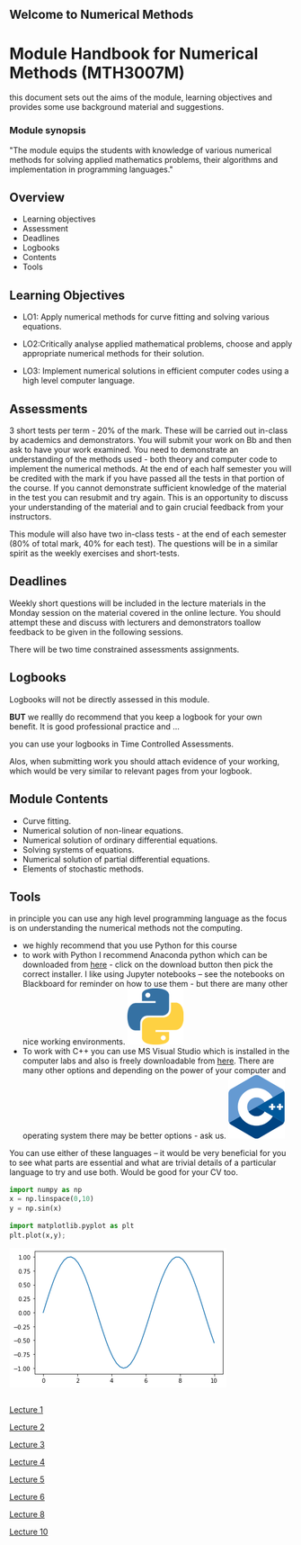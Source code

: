 ## Welcome to Numerical Methods

# Module Handbook for Numerical Methods (MTH3007M)

this document sets out the aims of the module, learning objectives and provides some use background material and suggestions.


### Module synopsis

"The module equips the students with knowledge of various numerical methods for solving applied mathematics problems, their algorithms and implementation in  programming languages."

## Overview

- Learning objectives
- Assessment
- Deadlines
- Logbooks
- Contents
- Tools


## Learning Objectives

- LO1: Apply numerical methods for curve fitting and solving various equations.

- LO2:Critically analyse applied mathematical problems, choose and apply appropriate numerical methods for their solution.

- LO3: Implement numerical solutions in efficient computer codes using a high level computer language.


## Assessments

3 short tests per term - 20% of the mark. These will be carried out in-class by academics and demonstrators. You will submit your work on Bb and then ask to have your work examined. You need to demonstrate an understanding of the methods used - both theory and computer code to implement the numerical methods. At the end of each half semester you will be credited with the mark if you have passed all the tests in that portion of the course. If you cannot demonstrate sufficient knowledge of the material in the test you can resubmit and try again. This is an opportunity to discuss your understanding of the material and to gain crucial feedback from your instructors.

This module will also have two in-class tests - at the end of each semester (80% of total mark, 40% for each test).
The questions will be in a similar spirit as the weekly exercises and short-tests.

## Deadlines

Weekly short questions will be included in the lecture materials in the Monday session on the material covered in the online lecture. You should attempt these and discuss with lecturers and demonstrators toallow feedback to be given in the following sessions.

There will be two time constrained assessments assignments.

## Logbooks

Logbooks will not be directly assessed in this module.

**BUT** we reallly do recommend that you keep a logbook for your own benefit. It is good professional practice and ...

you can use your logbooks in Time Controlled Assessments.

Alos, when submitting work you should attach evidence of your working, which would be very similar to relevant pages from your logbook.

## Module Contents 

- Curve fitting. 
- Numerical solution of non-linear equations.
- Numerical solution of ordinary differential equations. 
- Solving systems of equations.
- Numerical solution of partial differential equations.
- Elements of stochastic methods.


## Tools

in principle you can use any high level programming language as the focus is on understanding the numerical methods not the computing.

- we highly recommend that you use Python for this course
- to work with Python I recommend Anaconda python which can be downloaded from [here](https://www.anaconda.com/products/individual) - click on the download button then pick the correct installer. I like using Jupyter notebooks – see the notebooks on Blackboard for reminder on how to use them - but there are many other nice working environments.  <img src='python_logo.png' width=100px>
- To work with C++ you can use MS Visual Studio which is installed in the computer labs and also is freely downloadable from [here](https://visualstudio.microsoft.com/). There are many other options and depending on the power of your computer and operating system there may be better options - ask us. <img src='C++_logo.png' width=100px>

You can use either of these languages – it would be very beneficial for you to see what parts are essential and what are trivial details of a particular language to try and use both. Would be good for your CV too.


```python
import numpy as np
x = np.linspace(0,10)
y = np.sin(x)
```


```python
import matplotlib.pyplot as plt
plt.plot(x,y);
```


![png](output_9_0.png)



```python

```

[Lecture 1](https://mattatlincoln.github.io/teaching/numerical_methods/lecture_1)

[Lecture 2](https://mattatlincoln.github.io/teaching/numerical_methods/lecture_2)

[Lecture 3](https://mattatlincoln.github.io/teaching/numerical_methods/lecture_3)

[Lecture 4](https://mattatlincoln.github.io/Numerical-Methods-2223/lectures/Lecture4.jl.html)

[Lecture 5](https://mattatlincoln.github.io/teaching/numerical_methods/lecture_5)

[Lecture 6](https://mattatlincoln.github.io/teaching/numerical_methods/lecture_7)

[Lecture 8](https://mattatlincoln.github.io/teaching/numerical_methods/lecture_8)

[Lecture 10](https://mattatlincoln.github.io/teaching/numerical_methods/lecture_10)
